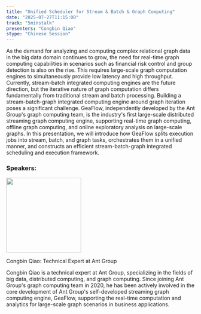 ```yaml
---
title: "Unified Scheduler for Stream & Batch & Graph Computing"
date: "2025-07-27T11:15:00"
track: "5minstalk"
presenters: "Congbin Qiao"
stype: "Chinese Session"
---
```


As the demand for analyzing and computing complex relational graph data in the big data domain continues to grow, the need for real-time graph computing capabilities in scenarios such as financial risk control and group detection is also on the rise. This requires large-scale graph computation engines to simultaneously provide low latency and high throughput. Currently, stream-batch integrated computing engines are the future direction, but the iterative nature of graph computation differs fundamentally from traditional stream and batch processing. Building a stream-batch-graph integrated computing engine around graph iteration poses a significant challenge. GeaFlow, independently developed by the Ant Group's graph computing team, is the industry's first large-scale distributed streaming graph computing engine, supporting real-time graph computing, offline graph computing, and online exploratory analysis on large-scale graphs. In this presentation, we will introduce how GeaFlow splits execution jobs into stream, batch, and graph tasks, orchestrates them in a unified manner, and constructs an efficient stream-batch-graph integrated scheduling and execution framework.

### Speakers:


<img src="https://sessionize.com/image/b644-400o400o1-3XEcFzHTEJhdxxetcqkAT8.jpg" width="200" /><br/>

Congbin Qiao: Technical Expert at Ant Group

Congbin Qiao is a technical expert at Ant Group, specializing in the fields of big data, distributed computing, and graph computing. Since joining Ant Group's graph computing team in 2020, he has been actively involved in the core development of Ant Group's self-developed streaming graph computing engine, GeaFlow, supporting the real-time computation and analytics for large-scale graph scenarios in business applications.


